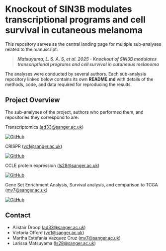 # Knockout of SIN3B modulates transcriptional programs and cell survival in cutaneous melanoma

This repository serves as the central landing page for multiple sub-analyses related to the manuscript:

> **_Matsuyama, L. S. A. S, et al. 2025 - Knockout of SIN3B modulates transcriptional programs and cell survival in cutaneous melanoma_**

The analyses were conducted by several authors. Each sub-analysis repository linked below contains its own **README.md** with details of the methods, code, and data required for reproducing the results. 


## Project Overview

The sub-analyses of the project, authors who performed them, and repositories they correspond to are:  

Transcriptomics  (<ad33@sanger.ac.uk>)

[![GitHub](https://img.shields.io/badge/github-%23121011.svg?style=for-the-badge&logo=github&logoColor=white)](https://github.com/team113sanger/SIN3B_knockout_RNASeq)

CRISPR (<vo1@sanger.ac.uk>)

[![GitHub](https://img.shields.io/badge/github-%23121011.svg?style=for-the-badge&logo=github&logoColor=white)](https://github.com/team113sanger/SIN3B_CRISPR_screen) 

CCLE protein expression  (<ls28@sanger.ac.uk>)

[![GitHub](https://img.shields.io/badge/github-%23121011.svg?style=for-the-badge&logo=github&logoColor=white)](https://github.com/team113sanger/SIN3B_CCLE_expression_analysis)

Gene Set Enrichment Analysis, Survival analysis, and comparison to TCGA (<mv7@sanger.ac.uk>)

[![GitHub](https://img.shields.io/badge/github-%23121011.svg?style=for-the-badge&logo=github&logoColor=white)](https://github.com/team113sanger/SIN3B_downstream_analyses) 
## Contact 

- Alistair Droop (<ad33@sanger.ac.uk>)
- Victoria Offord (<vo1@sanger.ac.uk>)
- Martha Estefania Vazquez Cruz (<mv7@sanger.ac.uk>)
- Larissa Matsuyama (<ls28@sanger.ac.uk>)

